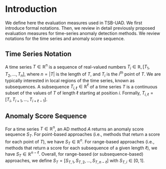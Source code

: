 # Introduction

We define here the evaluation measures used in TSB-UAD.
We first introduce formal notations. Then, we review in detail previously proposed evaluation measures for time-series anomaly detection methods. 
We review notations for the time series and anomaly score sequence.

## Time Series Notation

A time series $T \in \mathbb{R}^n$ is a sequence of
real-valued numbers $T_i\in\mathbb{R}, [T_1,T_2,...,T_n]$, where
$n=|T|$ is the length of $T$, and $T_i$ is the $i^{th}$ point of $T$. We
are typically interested in local regions of the time series, known as
subsequences. A subsequence $T_{i,\ell} \in \mathbb{R}^\ell$ of a time
series $T$ is a continuous subset of the values of $T$ of length $\ell$
starting at position $i$. Formally,
$T_{i,\ell} = [T_i, T_{i+1},...,T_{i+\ell-1}]$. 

## Anomaly Score Sequence

For a time series $T \in \mathbb{R}^n$, an AD method $A$
returns an anomaly score sequence $S_T$. For point-based approaches
(i.e., methods that return a score for each point of $T$), we have
$S_T \in \mathbb{R}^n$. For range-based approaches (i.e., methods that
return a score for each subsequence of a given length $\ell$), we have
$S_T \in \mathbb{R}^{n-\ell}$. Overall, for range-based (or
subsequence-based) approaches, we define $S_T = [S_{T,1},S_{T,2},...,S_{T,n-\ell}]$ with $S_{T,i} \in [0,1]$.